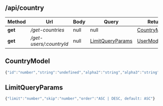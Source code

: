 ## /api/country
| Method | Url | Body | Query | Return |
|---|---|---|---|---|
| **get** | */get-countries* | null | null | [CountryModel[]](#CountryModel) |
| **get** | */get-users/:countryId* | null | [LimitQueryParams](#LimitQueryParams) | [UserModel[]](#UserModel) |

## CountryModel
```js
{"id":"number","string":"undefined","alpha2":"string","alpha3":"string","unCode":"string"}
```

## LimitQueryParams
```js
{"limit":"number","skip":"number","order":"ASC | DESC, default: ASC"}
```